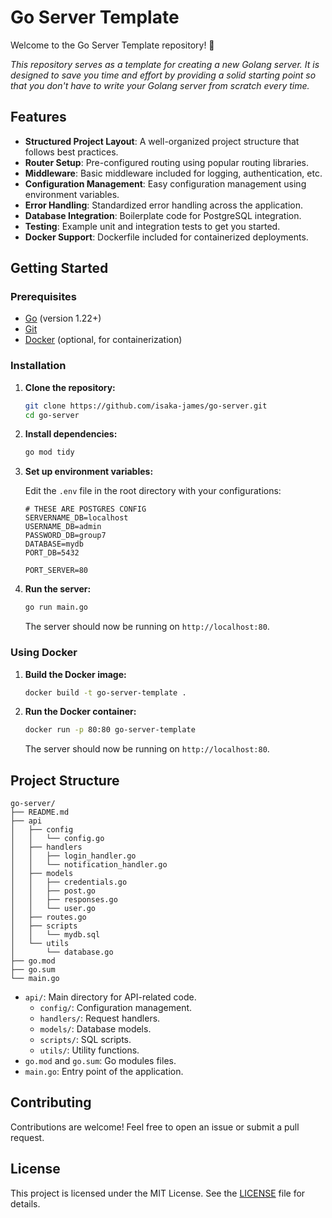 # Go Server Template

Welcome to the Go Server Template repository! 🎉

*This repository serves as a template for creating a new Golang server. It is designed to save you time and effort by providing a solid starting point so that you don't have to write your Golang server from scratch every time.*

## Features

- **Structured Project Layout**: A well-organized project structure that follows best practices.
- **Router Setup**: Pre-configured routing using popular routing libraries.
- **Middleware**: Basic middleware included for logging, authentication, etc.
- **Configuration Management**: Easy configuration management using environment variables.
- **Error Handling**: Standardized error handling across the application.
- **Database Integration**: Boilerplate code for PostgreSQL integration.
- **Testing**: Example unit and integration tests to get you started.
- **Docker Support**: Dockerfile included for containerized deployments.

## Getting Started

### Prerequisites

- [Go](https://golang.org/doc/install) (version 1.22+)
- [Git](https://git-scm.com/book/en/v2/Getting-Started-Installing-Git)
- [Docker](https://docs.docker.com/get-docker/) (optional, for containerization)

### Installation

1. **Clone the repository:**

    ```sh
    git clone https://github.com/isaka-james/go-server.git
    cd go-server
    ```

2. **Install dependencies:**

    ```sh
    go mod tidy
    ```

3. **Set up environment variables:**

    Edit the `.env` file in the root directory with your configurations:

    ```env
    # THESE ARE POSTGRES CONFIG
    SERVERNAME_DB=localhost
    USERNAME_DB=admin
    PASSWORD_DB=group7
    DATABASE=mydb
    PORT_DB=5432

    PORT_SERVER=80
    ```

4. **Run the server:**

    ```sh
    go run main.go
    ```

    The server should now be running on `http://localhost:80`.


### Using Docker

1. **Build the Docker image:**

    ```sh
    docker build -t go-server-template .
    ```

2. **Run the Docker container:**

    ```sh
    docker run -p 80:80 go-server-template
    ```

    The server should now be running on `http://localhost:80`.

## Project Structure

```plaintext
go-server/
├── README.md
├── api
│   ├── config
│   │   └── config.go
│   ├── handlers
│   │   ├── login_handler.go
│   │   └── notification_handler.go
│   ├── models
│   │   ├── credentials.go
│   │   ├── post.go
│   │   ├── responses.go
│   │   └── user.go
│   ├── routes.go
│   ├── scripts
│   │   └── mydb.sql
│   └── utils
│       └── database.go
├── go.mod
├── go.sum
└── main.go
```

- `api/`: Main directory for API-related code.
  - `config/`: Configuration management.
  - `handlers/`: Request handlers.
  - `models/`: Database models.
  - `scripts/`: SQL scripts.
  - `utils/`: Utility functions.
- `go.mod` and `go.sum`: Go modules files.
- `main.go`: Entry point of the application.



## Contributing

Contributions are welcome! Feel free to open an issue or submit a pull request.

## License

This project is licensed under the MIT License. See the [LICENSE](LICENSE) file for details.


